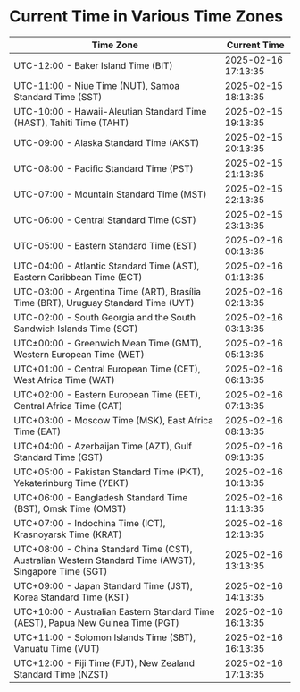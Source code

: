 # Current Time in Various Time Zones

| Time Zone | Current Time |
|-----------|--------------|
| UTC-12:00 - Baker Island Time (BIT) | 2025-02-16 17:13:35 |
| UTC-11:00 - Niue Time (NUT), Samoa Standard Time (SST) | 2025-02-15 18:13:35 |
| UTC-10:00 - Hawaii-Aleutian Standard Time (HAST), Tahiti Time (TAHT) | 2025-02-15 19:13:35 |
| UTC-09:00 - Alaska Standard Time (AKST) | 2025-02-15 20:13:35 |
| UTC-08:00 - Pacific Standard Time (PST) | 2025-02-15 21:13:35 |
| UTC-07:00 - Mountain Standard Time (MST) | 2025-02-15 22:13:35 |
| UTC-06:00 - Central Standard Time (CST) | 2025-02-15 23:13:35 |
| UTC-05:00 - Eastern Standard Time (EST) | 2025-02-16 00:13:35 |
| UTC-04:00 - Atlantic Standard Time (AST), Eastern Caribbean Time (ECT) | 2025-02-16 01:13:35 |
| UTC-03:00 - Argentina Time (ART), Brasília Time (BRT), Uruguay Standard Time (UYT) | 2025-02-16 02:13:35 |
| UTC-02:00 - South Georgia and the South Sandwich Islands Time (SGT) | 2025-02-16 03:13:35 |
| UTC±00:00 - Greenwich Mean Time (GMT), Western European Time (WET) | 2025-02-16 05:13:35 |
| UTC+01:00 - Central European Time (CET), West Africa Time (WAT) | 2025-02-16 06:13:35 |
| UTC+02:00 - Eastern European Time (EET), Central Africa Time (CAT) | 2025-02-16 07:13:35 |
| UTC+03:00 - Moscow Time (MSK), East Africa Time (EAT) | 2025-02-16 08:13:35 |
| UTC+04:00 - Azerbaijan Time (AZT), Gulf Standard Time (GST) | 2025-02-16 09:13:35 |
| UTC+05:00 - Pakistan Standard Time (PKT), Yekaterinburg Time (YEKT) | 2025-02-16 10:13:35 |
| UTC+06:00 - Bangladesh Standard Time (BST), Omsk Time (OMST) | 2025-02-16 11:13:35 |
| UTC+07:00 - Indochina Time (ICT), Krasnoyarsk Time (KRAT) | 2025-02-16 12:13:35 |
| UTC+08:00 - China Standard Time (CST), Australian Western Standard Time (AWST), Singapore Time (SGT) | 2025-02-16 13:13:35 |
| UTC+09:00 - Japan Standard Time (JST), Korea Standard Time (KST) | 2025-02-16 14:13:35 |
| UTC+10:00 - Australian Eastern Standard Time (AEST), Papua New Guinea Time (PGT) | 2025-02-16 16:13:35 |
| UTC+11:00 - Solomon Islands Time (SBT), Vanuatu Time (VUT) | 2025-02-16 16:13:35 |
| UTC+12:00 - Fiji Time (FJT), New Zealand Standard Time (NZST) | 2025-02-16 17:13:35 |
